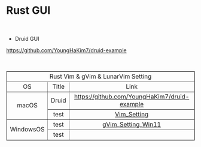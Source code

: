 # Rust GUI

<br>

- Druid GUI

https://github.com/YoungHaKim7/druid-example

<br>

<table border="1">
    <tr>
    <td colspan="3" align="center">Rust Vim & gVim & LunarVim Setting</td>
    </tr>
    <tr align="center">
        <td>OS</td>
        <td>Title</td>
        <td>Link</td>
    </tr>
    <tr align="center">
        <td rowspan="2">macOS</td></a>
        <td>Druid</td>
        <td><a href="https://github.com/YoungHaKim7/rust_vim_setting/tree/main/LunarVim_Rust_setting">https://github.com/YoungHaKim7/druid-example</a></td>
    </tr>
    <tr align="center">
        <td>test</td>
        <td><a href="https://github.com/YoungHaKim7/rust_vim_setting/tree/main/Vim_Rust_macOS_setting">Vim_Setting</a></td>
    </tr>
    <tr align="center">
        <td rowspan="2">WindowsOS</td></a>
        <td>test</td>
        <td><a href="https://github.com/YoungHaKim7/rust_vim_setting/tree/main/gVim_Win11_OS_Setting">gVim_Setting_Win11</a></td>
    </tr>
    <tr align="center">
        <td>test</td></a>
        <td></td>
    </tr>
</table>
